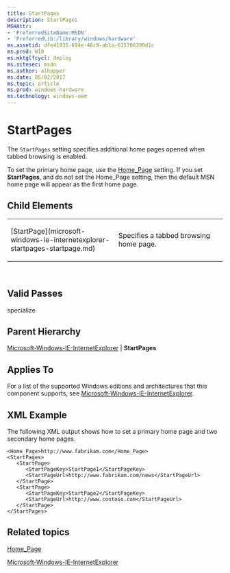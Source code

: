 ```yaml
---
title: StartPages
description: StartPages
MSHAttr:
- 'PreferredSiteName:MSDN'
- 'PreferredLib:/library/windows/hardware'
ms.assetid: dfe41935-694e-46c9-ab1a-615706399d1c
ms.prod: W10
ms.mktglfcycl: deploy
ms.sitesec: msdn
ms.author: alhopper
ms.date: 05/02/2017
ms.topic: article
ms.prod: windows-hardware
ms.technology: windows-oem
---
```


# StartPages


The `StartPages` setting specifies additional home pages opened when tabbed browsing is enabled.

To set the primary home page, use the [Home\_Page](microsoft-windows-ie-internetexplorer-home-page.md) setting. If you set **StartPages**, and do not set the Home\_Page setting, then the default MSN home page will appear as the first home page.

## Child Elements


<table>
<colgroup>
<col width="50%" />
<col width="50%" />
</colgroup>
<tbody>
<tr class="odd">
<td><p>[StartPage](microsoft-windows-ie-internetexplorer-startpages-startpage.md)</p></td>
<td><p>Specifies a tabbed browsing home page.</p></td>
</tr>
</tbody>
</table>

 

## Valid Passes


specialize

## Parent Hierarchy


[Microsoft-Windows-IE-InternetExplorer](microsoft-windows-ie-internetexplorer.md) | **StartPages**

## Applies To


For a list of the supported Windows editions and architectures that this component supports, see [Microsoft-Windows-IE-InternetExplorer](microsoft-windows-ie-internetexplorer.md).

## XML Example


The following XML output shows how to set a primary home page and two secondary home pages.

``` syntax
<Home_Page>http://www.fabrikam.com</Home_Page>
<StartPages>
   <StartPage>
      <StartPageKey>StartPage1</StartPageKey>
      <StartPageUrl>http://www.fabrikam.com/news</StartPageUrl>
   </StartPage>
   <StartPage>
      <StartPageKey>StartPage2</StartPageKey>
      <StartPageUrl>http://www.contoso.com</StartPageUrl>
   </StartPage>
</StartPages>
```

## Related topics


[Home\_Page](microsoft-windows-ie-internetexplorer-home-page.md)

[Microsoft-Windows-IE-InternetExplorer](microsoft-windows-ie-internetexplorer.md)

 

 







